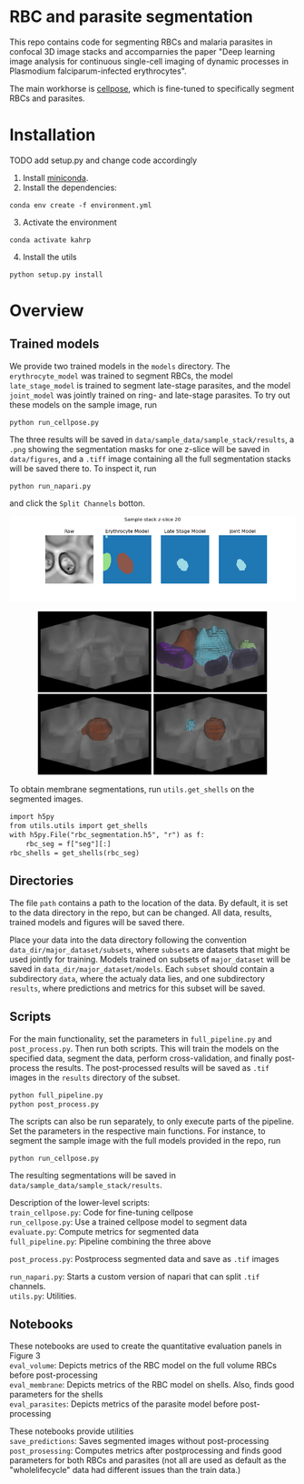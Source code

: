 # RBC and parasite segmentation
This repo contains code for segmenting RBCs and malaria parasites in confocal 3D
image stacks and accomparnies the paper "Deep learning image analysis for continuous single-cell imaging of dynamic
processes in Plasmodium falciparum-infected erythrocytes".

The main workhorse is [cellpose](https://www.cellpose.org/), which is fine-tuned to specifically segment RBCs and parasites.


# Installation
TODO add setup.py and change code accordingly
1. Install [miniconda](https://docs.conda.io/en/latest/miniconda.html).
2. Install the dependencies:
```
conda env create -f environment.yml
```
3. Activate the environment
```
conda activate kahrp
```
4. Install the utils
```
python setup.py install
```

# Overview

## Trained models
We provide two trained models in the `models` directory. The `erythrocyte_model` was trained to segment RBCs, the model 
`late_stage_model` is trained to segment late-stage parasites, and the model `joint_model` was jointly trained
on ring- and late-stage parasites. To try out these models on the sample image,
run
```
python run_cellpose.py
```
The three results will be saved in `data/sample_data/sample_stack/results`, a `.png` showing the segmentation masks for 
one z-slice will be saved in `data/figures`, and a `.tiff` image containing all the full segmentation stacks will be saved
there to. To inspect it, run

```
python run_napari.py
```
and click the `Split Channels` botton.

<img src="data/figures/sample_stack_z_slice_20_preds.png" alt="z-slice of segmentations" width="700"/>

<p align="center">
  <img src="data/figures/sample_stack_raw.png" alt="Raw" width="200"/>
  <img src="data/figures/sample_stack_rbc_seg.png" alt="RBC" width="200"/>
  <img src="data/figures/sample_stack_parasite_late_seg.png" alt="Parasite late" width="200"/>
  <img src="data/figures/sample_stack_parasite_joint_seg.png" alt="Parasite joint" width="200"/>
</p>

To obtain membrane segmentations, run `utils.get_shells` on the segmented images.

```
import h5py
from utils.utils import get_shells
with h5py.File("rbc_segmentation.h5", "r") as f:
    rbc_seg = f["seg"][:]
rbc_shells = get_shells(rbc_seg)
```

## Directories
The file `path` contains a path to the location of the data. By default, it is set
to the data directory in the repo, but can be changed. All data, results, trained 
models and figures will be saved there.

Place your data into the data directory following the convention 
`data_dir/major_dataset/subsets`, where `subsets` are datasets that might be used 
jointly for training. Models trained on subsets of `major_dataset` will be saved in 
`data_dir/major_dataset/models`. Each `subset` should contain a subdirectory `data`,
where the actualy data lies, and one subdirectory `results`, where predictions and metrics
for this subset will be saved.

## Scripts
For the main functionality, set the parameters in `full_pipeline.py` and `post_process.py`. Then run both scripts. This
will train the models on the specified data, segment the data, perform cross-validation, and finally post-process the 
results. The post-processed results will be saved as `.tif` images in the `results` directory of the subset.

```
python full_pipeline.py
python post_process.py
```

The scripts can also be run separately, to only execute parts of the pipeline. Set the parameters in the respective main 
functions. For instance, to segment the sample image with the full models provided in the repo, run

```
python run_cellpose.py
```
The resulting segmentations will be saved in `data/sample_data/sample_stack/results`.

Description of the lower-level scripts:  
`train_cellpose.py`: Code for fine-tuning cellpose  
`run_cellpose.py`: Use a trained cellpose model to segment data  
`evaluate.py`: Compute metrics for segmented data  
`full_pipeline.py`: Pipeline combining the three above

`post_process.py`: Postprocess segmented data and save as `.tif` images

`run_napari.py`: Starts a custom version of napari that can split `.tif` channels.  
`utils.py`: Utilities.




## Notebooks
These notebooks are used to create the quantitative evaluation panels in Figure 3  
`eval_volume`: Depicts metrics of the RBC model on the full volume RBCs before post-processing  
`eval_membrane`: Depicts metrics of the RBC model on shells. Also, finds good parameters for 
the shells  
`eval_parasites`: Depicts metrics of the parasite model before post-processing  

These notebooks provide utilities  
`save_predictions`: Saves segmented images without post-processing
`post_prosessing`: Computes metrics after postprocessing and finds good parameters for both RBCs 
and parasites (not all are used as default as the "wholelifecycle" data had different issues than the
train data.)
